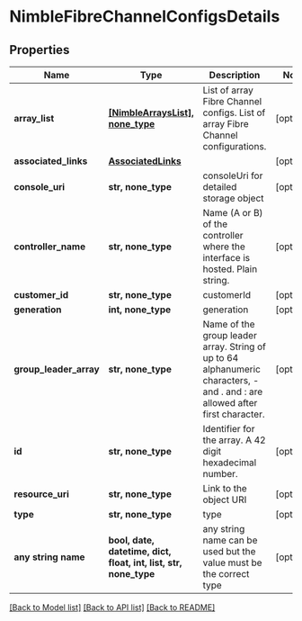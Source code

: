# NimbleFibreChannelConfigsDetails


## Properties
Name | Type | Description | Notes
------------ | ------------- | ------------- | -------------
**array_list** | [**[NimbleArraysList], none_type**](NimbleArraysList.md) | List of array Fibre Channel configs. List of array Fibre Channel configurations. | [optional] 
**associated_links** | [**AssociatedLinks**](AssociatedLinks.md) |  | [optional] 
**console_uri** | **str, none_type** | consoleUri for detailed storage object | [optional] 
**controller_name** | **str, none_type** | Name (A or B) of the controller where the interface is hosted. Plain string. | [optional] 
**customer_id** | **str, none_type** | customerId | [optional] 
**generation** | **int, none_type** | generation | [optional] 
**group_leader_array** | **str, none_type** | Name of the group leader array. String of up to 64 alphanumeric characters, - and . and : are allowed after first character. | [optional] 
**id** | **str, none_type** | Identifier for the array. A 42 digit hexadecimal number. | [optional] 
**resource_uri** | **str, none_type** | Link to the object URI | [optional] 
**type** | **str, none_type** | type | [optional] 
**any string name** | **bool, date, datetime, dict, float, int, list, str, none_type** | any string name can be used but the value must be the correct type | [optional]

[[Back to Model list]](../README.md#documentation-for-models) [[Back to API list]](../README.md#documentation-for-api-endpoints) [[Back to README]](../README.md)


